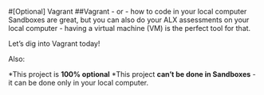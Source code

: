 #[Optional] Vagrant
##Vagrant - or - how to code in your local computer
Sandboxes are great, but you can also do your ALX assessments on your local computer - having a virtual machine (VM) is the perfect tool for that.

Let’s dig into Vagrant today!

Also:

*This project is __100% optional__
*This project __can’t be done in Sandboxes__ - it can be done only in your local computer.

